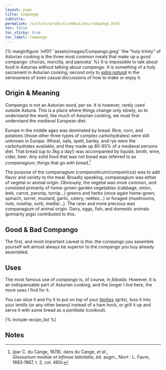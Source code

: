 ```yaml
---
layout: page
title: Compango
subtitle: 
permalink: /culture/products/embutidos/compango.html
toc: false
toc_sticky: true
toc_label: Compango
---
```

{% marginfigure 'mf01' 'assets/images/Compango.jpeg' 'the "holy trinity" of Asturian cooking is the three most common meats that make up a good compango: chorizo, morcilla, and panceta' %}
It is impossible to talk about food in Asturias without talking about _compango_. It is something of a holy sacrament in Asturian cooking; second only to *[sidra natural](/culture/products/cider/)* in the seriousness of even casual discussions of how to make or enjoy it.

## Origin & Meaning
*Compango* is not an Asturian word, per se. It is however, rarely used outside Asturia. This is a place where things change only slowly, so to understand the word, like much of Asturian cooking, we must first understand the medieval European diet. 

Europe in the middle ages was dominated by bread. Rice, corn, and potatoes (those other three types of complex carbohydrates) were still unknown in Europe. Wheat, oats, spelt, barley, and rye were the carbohydrates available, and they made up 80-95% of a medieval persons diet. That bread (up to 3kg a day!) was accompanied by liquids: broth, wine, cider, beer. Any solid food that was not bread was referred to as *companagium*; things that go with bread.[^1]

The purpose of the companagium (*companaticum*/*companĭcus*) was to add flavor and variety to the meal. Broadly speaking, companagium was either of vegetal or animal origin. Obviously, the vegetal was more common, and consisted primarily of home-grown garden vegetables (cabbage, onion, leek, carrot, parsnip, turnip...) greens and herbs (once again home-gown; spinach, sorrel, mustard, garlic, celery, nettles...) or foraged (mushrooms, nuts, rosehip, sorb, medlar...). The rarer and more precious was companagium of animal origin. Dairy, eggs, fish, and domestic animals (primarily pigs) contributed to this.



## Good & Bad Compango
The first, and most important caveat is this: the compango you assemble yourself will almost always be superior to the compango you buy already assembled.

## Uses
The most famous use of _compango_ is, of course, in _fabada_. However, it is an indispensable part of Asturian cooking, and the longer I live here, the more uses I find for it.

You can slice it and fry it to put on top of your _[fariñes](https://eatingasturias.com/wiki/Fari%C3%B1es "Fariñes")_ (grits), toss it into your lentils (or any other beans) instead of a ham hock, or grill it up and serve it with some bread as a _parillada_ (cookout).

{% include recipe_list %}

## Notes
[^1]: (par C. du Cange, 1678), dans du Cange, _et al._, _Glossarium mediae et infimae latinitatis_, éd. augm., Niort : L. Favre, 1883‑1887, t. 2, col. 460c